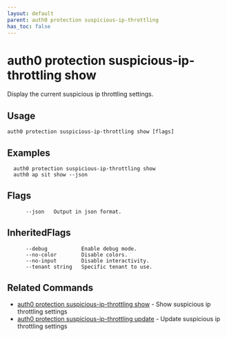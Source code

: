 ```yaml
---
layout: default
parent: auth0 protection suspicious-ip-throttling
has_toc: false
---
```

# auth0 protection suspicious-ip-throttling show

Display the current suspicious ip throttling settings.

## Usage
```
auth0 protection suspicious-ip-throttling show [flags]
```

## Examples

```
  auth0 protection suspicious-ip-throttling show
  auth0 ap sit show --json
```


## Flags

```
      --json   Output in json format.
```


## InheritedFlags

```
      --debug           Enable debug mode.
      --no-color        Disable colors.
      --no-input        Disable interactivity.
      --tenant string   Specific tenant to use.
```


## Related Commands

- [auth0 protection suspicious-ip-throttling show](auth0_protection_suspicious-ip-throttling_show.md) - Show suspicious ip throttling settings
- [auth0 protection suspicious-ip-throttling update](auth0_protection_suspicious-ip-throttling_update.md) - Update suspicious ip throttling settings


